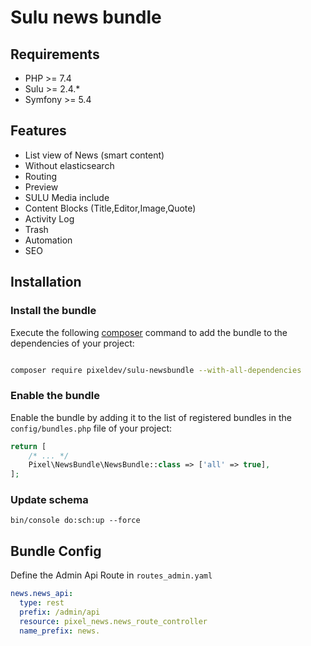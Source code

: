 # Sulu news bundle


## Requirements

* PHP >= 7.4
* Sulu >= 2.4.*
* Symfony >= 5.4

## Features
* List view of News (smart content)
* Without elasticsearch
* Routing
* Preview
* SULU Media include
* Content Blocks (Title,Editor,Image,Quote)
* Activity Log
* Trash
* Automation
* SEO


## Installation

### Install the bundle

Execute the following [composer](https://getcomposer.org/) command to add the bundle to the dependencies of your
project:

```bash

composer require pixeldev/sulu-newsbundle --with-all-dependencies

```

### Enable the bundle

Enable the bundle by adding it to the list of registered bundles in the `config/bundles.php` file of your project:

 ```php
 return [
     /* ... */
     Pixel\NewsBundle\NewsBundle::class => ['all' => true],
 ];
 ```

### Update schema
```shell script
bin/console do:sch:up --force
```

## Bundle Config

Define the Admin Api Route in `routes_admin.yaml`
```yaml
news.news_api:
  type: rest
  prefix: /admin/api
  resource: pixel_news.news_route_controller
  name_prefix: news.
```

